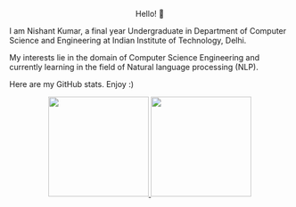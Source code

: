 <p align="center"> Hello! 👋
</p>

I am Nishant Kumar, a final year Undergraduate in Department of Computer Science and Engineering at Indian Institute of Technology, Delhi. 

My interests lie in the domain of Computer Science Engineering and currently learning in the field of Natural language processing (NLP).

Here are my GitHub stats. Enjoy :)


<p align="center">
  <a href="https://github.com/turtle-27">
    <img height="180em" src="https://github-readme-stats.vercel.app/api?username=turtle-27&count_private=true&show_icons=true&theme=tokyonight&&include_all_commits=true"/>
    <img height="180em" src="https://github-readme-stats-eight-theta.vercel.app/api/top-langs/?username=turtle-27&count_private=true&hide=html,css,Makefile&layout=compact&langs_count=10&theme=tokyonight"/>
  </a>
</p>
